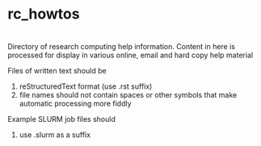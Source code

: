 # rc_howtos
#

Directory of research computing help information. Content in here is processed for display in various online, email
and hard copy help material

Files of written text should be
1. reStructuredText format (use .rst suffix)
2. file names should not contain spaces or other symbols that make automatic processing more fiddly

Example SLURM job files should
1. use .slurm as a suffix
